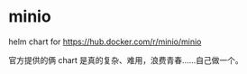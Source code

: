 # minio

helm chart for https://hub.docker.com/r/minio/minio

官方提供的俩 chart 是真的复杂、难用，浪费青春......自己做一个。

